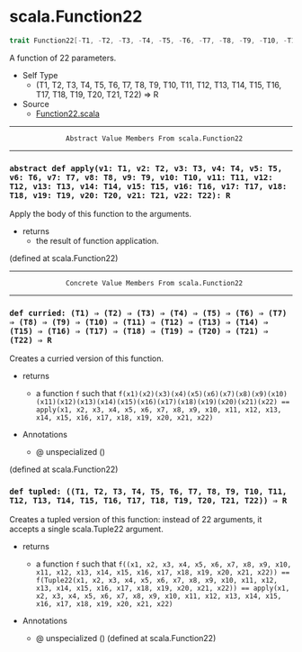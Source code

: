 
#                               scala.Function22                               #

```scala
trait Function22[-T1, -T2, -T3, -T4, -T5, -T6, -T7, -T8, -T9, -T10, -T11, -T12, -T13, -T14, -T15, -T16, -T17, -T18, -T19, -T20, -T21, -T22, +R] extends AnyRef
```

A function of 22 parameters.

* Self Type
  * (T1, T2, T3, T4, T5, T6, T7, T8, T9, T10, T11, T12, T13, T14, T15, T16, T17,
    T18, T19, T20, T21, T22) ⇒ R
* Source
  * [Function22.scala](https://github.com/scala/scala/tree/6d09a1ba5f/src/library/scala/Function22.scala#L1)


--------------------------------------------------------------------------------
                  Abstract Value Members From scala.Function22
--------------------------------------------------------------------------------


### `abstract def apply(v1: T1, v2: T2, v3: T3, v4: T4, v5: T5, v6: T6, v7: T7, v8: T8, v9: T9, v10: T10, v11: T11, v12: T12, v13: T13, v14: T14, v15: T15, v16: T16, v17: T17, v18: T18, v19: T19, v20: T20, v21: T21, v22: T22): R` ###

Apply the body of this function to the arguments.

* returns
  * the result of function application.

(defined at scala.Function22)


--------------------------------------------------------------------------------
                  Concrete Value Members From scala.Function22
--------------------------------------------------------------------------------


### `def curried: (T1) ⇒ (T2) ⇒ (T3) ⇒ (T4) ⇒ (T5) ⇒ (T6) ⇒ (T7) ⇒ (T8) ⇒ (T9) ⇒ (T10) ⇒ (T11) ⇒ (T12) ⇒ (T13) ⇒ (T14) ⇒ (T15) ⇒ (T16) ⇒ (T17) ⇒ (T18) ⇒ (T19) ⇒ (T20) ⇒ (T21) ⇒ (T22) ⇒ R` ###

Creates a curried version of this function.

* returns
  * a function `f` such that
     `f(x1)(x2)(x3)(x4)(x5)(x6)(x7)(x8)(x9)(x10)(x11)(x12)(x13)(x14)(x15)(x16)(x17)(x18)(x19)(x20)(x21)(x22) == apply(x1, x2, x3, x4, x5, x6, x7, x8, x9, x10, x11, x12, x13, x14, x15, x16, x17, x18, x19, x20, x21, x22)`

* Annotations
  * @ unspecialized ()

(defined at scala.Function22)


### `def tupled: ((T1, T2, T3, T4, T5, T6, T7, T8, T9, T10, T11, T12, T13, T14, T15, T16, T17, T18, T19, T20, T21, T22)) ⇒ R` ###

Creates a tupled version of this function: instead of 22 arguments, it accepts a
single scala.Tuple22 argument.

* returns
  * a function `f` such that
     `f((x1, x2, x3, x4, x5, x6, x7, x8, x9, x10, x11, x12, x13, x14, x15, x16, x17, x18, x19, x20, x21, x22)) == f(Tuple22(x1, x2, x3, x4, x5, x6, x7, x8, x9, x10, x11, x12, x13, x14, x15, x16, x17, x18, x19, x20, x21, x22)) == apply(x1, x2, x3, x4, x5, x6, x7, x8, x9, x10, x11, x12, x13, x14, x15, x16, x17, x18, x19, x20, x21, x22)`

* Annotations
  * @ unspecialized ()
(defined at scala.Function22)
